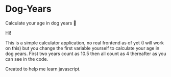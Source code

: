 # Dog-Years
Calculate your age in dog years 🐶

Hi!

This is a simple calculator application, no real frontend as of yet (I will work on this) but you change the first variable yourself to calculate your age in dog years. 
First two years count as 10.5 then all count as 4 thereafter as you can see in the code.

Created to help me learn javascript.
